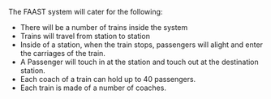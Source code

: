 The FAAST system will cater for the following:

- There will be a number of trains inside the system
- Trains will travel from station to station
- Inside of a station, when the train stops, passengers will alight and enter the carriages of the train.
- A Passenger will touch in at the station and touch out at the destination station.
- Each coach of a train can hold up to 40 passengers.
- Each train is made of a number of coaches.